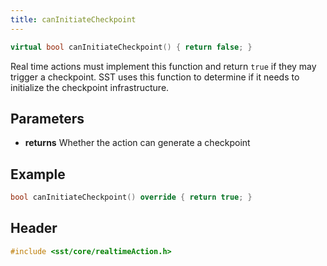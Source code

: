 ```yaml
---
title: canInitiateCheckpoint
---
```


```cpp
virtual bool canInitiateCheckpoint() { return false; }
```

Real time actions must implement this function and return `true` if they may trigger a checkpoint. 
SST uses this function to determine if it needs to initialize the checkpoint infrastructure.

## Parameters
* **returns** Whether the action can generate a checkpoint


## Example

```cpp
bool canInitiateCheckpoint() override { return true; }
```

## Header
```cpp
#include <sst/core/realtimeAction.h>
```
